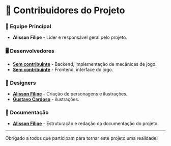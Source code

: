 # 📜 Contribuidores do Projeto

### 👑 Equipe Principal
- **Alisson Filipe** - Líder e responsável geral pelo projeto.

### 🖥️ Desenvolvedores
- **[Sem contribuinte](https://github.com/username1)** - Backend, implementação de mecânicas de jogo.
- **[Sem contribuinte](https://github.com/username2)** - Frontend, interface do jogo.

### 🎨 Designers
- **[Alisson Filipe](https://github.com/alissonfilipe)** - Criação de personagens e ilustrações.
- **[Gustavo Cardoso](https://github.com/alissonfilipe)** - ilustrações.

### 📝 Documentação
- **[Alisson Filipe](https://github.com/alissonfilipe)** - Estruturação e redação da documentação do projeto.

---

Obrigado a todos que participam para tornar este projeto uma realidade!

